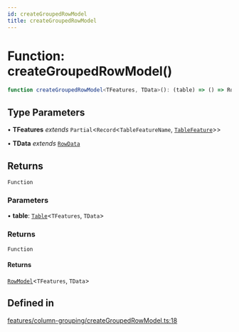 ```yaml
---
id: createGroupedRowModel
title: createGroupedRowModel
---
```


# Function: createGroupedRowModel()

```ts
function createGroupedRowModel<TFeatures, TData>(): (table) => () => RowModel<TFeatures, TData>
```

## Type Parameters

• **TFeatures** *extends* `Partial`\<`Record`\<`TableFeatureName`, [`TableFeature`](../interfaces/tablefeature.md)\>\>

• **TData** *extends* [`RowData`](../type-aliases/rowdata.md)

## Returns

`Function`

### Parameters

• **table**: [`Table`](../type-aliases/table.md)\<`TFeatures`, `TData`\>

### Returns

`Function`

#### Returns

[`RowModel`](../interfaces/rowmodel.md)\<`TFeatures`, `TData`\>

## Defined in

[features/column-grouping/createGroupedRowModel.ts:18](https://github.com/TanStack/table/blob/main/packages/table-core/src/features/column-grouping/createGroupedRowModel.ts#L18)
